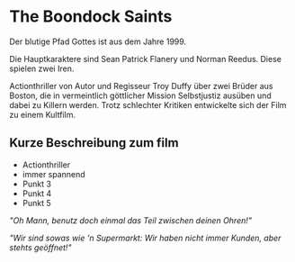 # The Boondock Saints
Der blutige Pfad Gottes ist aus dem Jahre 1999. 

Die Hauptkaraktere sind Sean Patrick Flanery und Norman Reedus. Diese spielen zwei Iren.

Actionthriller von Autor und Regisseur Troy Duffy über zwei Brüder aus Boston, die in vermeintlich göttlicher Mission Selbstjustiz ausüben und dabei zu Killern werden. Trotz schlechter Kritiken entwickelte sich der Film zu einem Kultfilm.

## Kurze Beschreibung zum film
* Actionthriller
* immer spannend
* Punkt 3
* Punkt 4
* Punkt 5


*"Oh Mann, benutz doch einmal das Teil zwischen deinen Ohren!"*

*"Wir sind sowas wie 'n Supermarkt: Wir haben nicht immer Kunden, aber stehts geöffnet!"*